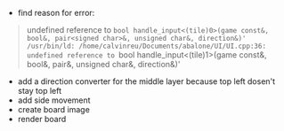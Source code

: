  - find reason for error:  
  > undefined reference to `bool handle_input<(tile)0>(game const&, bool&, pair<signed char>&, unsigned char&, direction&)'
/usr/bin/ld: /home/calvinreu/Documents/abalone/UI/UI.cpp:36: undefined reference to `bool handle_input<(tile)1>(game const&, bool&, pair<signed char>&, unsigned char&, direction&)'
 - add a direction converter for the middle layer because top left dosen't stay top left
 - add side movement
 - create board image
 - render board